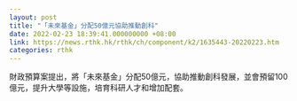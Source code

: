 ```yaml
---
layout: post
title: "「未來基金」分配50億元協助推動創科"
date: 2022-02-23 18:39:41.000000000 +08:00
link: https://news.rthk.hk/rthk/ch/component/k2/1635443-20220223.htm
categories: rthk
---
```


財政預算案提出，將「未來基金」分配50億元，協助推動創科發展，並會預留100億元，提升大學等設施，培育科研人才和增加配套。
